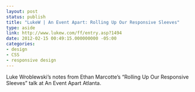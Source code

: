 ```yaml
---
layout: post
status: publish
title: "LukeW | An Event Apart: Rolling Up Our Responsive Sleeves"
type: aside
link: http://www.lukew.com/ff/entry.asp?1494
date: 2012-02-15 00:49:15.000000000 -05:00
categories:
- design
- CSS
- responsive design
---
```

Luke Wroblewski&rsquo;s notes from Ethan Marcotte&rsquo;s &ldquo;Rolling Up Our Responsive Sleeves&rdquo; talk at An Event Apart Atlanta.